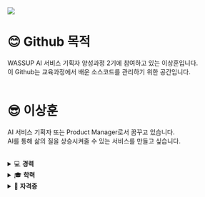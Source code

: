 <img src="https://capsule-render.vercel.app/api?type=venom&color=auto&fontColor=000000&height=240&section=header&text=I%20am%20Sanghoon" />

# 😊 Github 목적
WASSUP AI 서비스 기획자 양성과정 2기에 참여하고 있는 이상훈입니다.   
이 Github는 교육과정에서 배운 소스코드를 관리하기 위한 공간입니다.
<br>
<br>
# 😎 이상훈
AI 서비스 기획자 또는 Product Manager로서 꿈꾸고 있습니다.   
AI를 통해 삶의 질을 상승시켜줄 수 있는 서비스를 만들고 싶습니다.
<br>
<br>
<details>
<summary>
  💻 <b>경력</b>
</summary>
  * 회사명: JNPMEDI<br>
  * 직군: Product Manager<br>
  * 재직기간: 2023.07 ~ 2023.11<br>
  <br>
  * 회사명: 오픈오브젝트<br>
  * 직군: Web·App 기획자<br>
  * 재직기간: 2020.11 ~ 2022.12<br>
</details>
<details>
<summary>
  🎓 <b>학력</b>
</summary>
  * 한국기술교육대학교 공학사<br>
  * 주전공: 메카트로닉스공학부(생산시스템공학심화전공)<br>
  * 부전공: HRD<br>
  * 교직이수 수료<br>
</details>
<details>
<summary>
  🏅 <b>자격증</b>
</summary>
  * 정보처리기사<br>
  * SW테스트 전문가(CSTS) 일반등급(Foundation Level)<br>
  * GAIQ<br>
  * 중등학교 정교사 2급 - 기계·금속<br>
  * 직업능력개발훈련교사 - 기계가공 3급<br>
  * 직업능력개발훈련교사 - 기계설계 3급<br>
  * 직업능력개발훈련교사 - 기계조립·관리 3급<br>
  * 1종보통운전면허<br>
</details>

